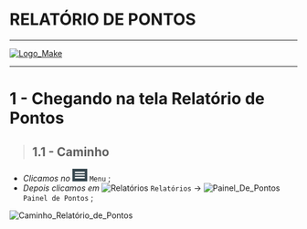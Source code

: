 # RELATÓRIO DE PONTOS

---

[![Logo_Make](imgpadrao/make.png)](https://www.makesystem.com.br/)

---

# 1 - Chegando na tela Relatório de Pontos
>## __1.1 - Caminho__
* _Clicamos no_ ![menu()](imgpadrao/menu.png) `Menu` ;
* _Depois clicamos em_  ![Relatórios](imgpadrao/relatórios.png) `Relatórios` -> ![Painel_De_Pontos](imgpadrao/PainelDePontos.png) `Painel de Pontos` ;
  
![Caminho_Relatório_de_Pontos](tela_relatorio_de_visitas/caminho.gif)

<br />